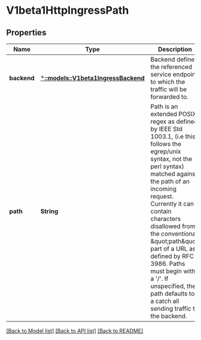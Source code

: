 # V1beta1HttpIngressPath

## Properties
Name | Type | Description | Notes
------------ | ------------- | ------------- | -------------
**backend** | [***::models::V1beta1IngressBackend**](v1beta1.IngressBackend.md) | Backend defines the referenced service endpoint to which the traffic will be forwarded to. | [default to null]
**path** | **String** | Path is an extended POSIX regex as defined by IEEE Std 1003.1, (i.e this follows the egrep/unix syntax, not the perl syntax) matched against the path of an incoming request. Currently it can contain characters disallowed from the conventional \&quot;path\&quot; part of a URL as defined by RFC 3986. Paths must begin with a &#39;/&#39;. If unspecified, the path defaults to a catch all sending traffic to the backend. | [optional] [default to null]

[[Back to Model list]](../README.md#documentation-for-models) [[Back to API list]](../README.md#documentation-for-api-endpoints) [[Back to README]](../README.md)


